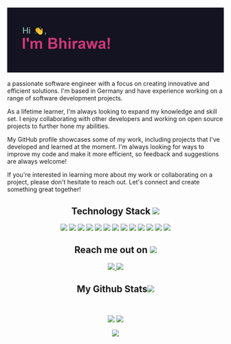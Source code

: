 

<!--
**satriobhirawa/satriobhirawa** is a ✨ _special_ ✨ repository because its `README.md` (this file) appears on your GitHub profile.

Here are some ideas to get you started:

- 🔭 I’m currently working on ...
- 🌱 I’m currently learning ...
- 👯 I’m looking to collaborate on ...
- 🤔 I’m looking for help with ...
- 💬 Ask me about ...
- 📫 How to reach me: ...
- 😄 Pronouns: ...
- ⚡ Fun fact: ...
-->



<p align="center">
 
</p align="center">
<img src="https://github.com/satriobhirawa/satriobhirawa/blob/main/header.png" />

<p>
a passionate software engineer with a focus on creating innovative and efficient solutions. I'm based in Germany and have experience working on a range of software development projects.

As a lifetime learner, I'm always looking to expand my knowledge and skill set. I enjoy collaborating with other developers and working on open source projects to further hone my abilities.

My GitHub profile showcases some of my work, including projects that I've developed and learned at the moment. I'm always looking for ways to improve my code and make it more efficient, so feedback and suggestions are always welcome!

If you're interested in learning more about my work or collaborating on a project, please don't hesitate to reach out. Let's connect and create something great together!
</p>

<h2 align="center">Technology Stack <img src="https://github.com/ritik307/ritik307/blob/main/images/laptop.gif" width="50"></h2>

<p align="center">


<img src="https://img.shields.io/badge/-HTML5-black?style=flat-square&logo=html5"/>
<img src="https://img.shields.io/badge/-CSS3-black?style=flat-square&logo=css3"/>

<img src="https://img.shields.io/badge/-Go-black?style=flat-square&logo=go"/>
<img src="https://img.shields.io/badge/-Java-black?style=flat-square&logo=java"/>
<img src="https://img.shields.io/badge/-Kotlin-black?style=flat-square&logo=kotlin"/>
<img src="https://img.shields.io/badge/-Python-black?style=flat-square&logo=python"/>
<img src="https://img.shields.io/badge/-Typescript-black?style=flat-square&logo=typescript"/>
<img src="https://img.shields.io/badge/-Nodejs-black?style=flat-square&logo=Node.js"/>
<img src="https://img.shields.io/badge/-React-black?style=flat-square&logo=react"/>
<img src="https://img.shields.io/badge/-Angular-black?style=flat-square&logo=angular"/>
<img src="https://img.shields.io/badge/-MongoDB-black?style=flat-square&logo=mongodb"/>
<img src="https://img.shields.io/badge/-MySQL-black?style=flat-square&logo=mysql"/>

<img src="https://img.shields.io/badge/-GitHub-black?style=flat-square&logo=github"/>
</p>

<h2 align="center">Reach me out on <img src="https://media0.giphy.com/media/jqNPzdTTxQfOgOqpO4/source.gif" width="50"></h2>

<p align="center">
<a href="https://www.linkedin.com/in/bhirawa-satrio-nugroho-a7147b177/">
 <img src="https://img.shields.io/badge/-bhirawa-blue?style=flat-square&logo=Linkedin&logoColor=white&link=https://www.linkedin.com/in/bhirawa-satrio-nugroho-a7147b177/"/>
</a>
 <a href="https://twitter.com/ma_japahit">
 <img src="https://img.shields.io/badge/-@ma_japahit-blue?style=flat-square&logo=twitter&logoColor=white&link=https://twitter.com/ma_japahit"/>
</a>
</p>



<h2 align="center">
  My Github Stats<img src="https://media.giphy.com/media/VgCDAzcKvsR6OM0uWg/giphy.gif" width="50">
</h2>
 
<br>

<p align = "center">
  <img  src = "https://github-readme-stats.vercel.app/api?username=satriobhirawa&show_icons=true&count_private=true&theme=radical&line_height=27">
  <img src = "https://github-readme-stats.vercel.app/api/top-langs/?username=satriobhirawa&theme=radical&hide_progress=true&hide=css,html,jupyternotebook">
</p>

<p align = "center">
 <img  src="https://github-readme-streak-stats.herokuapp.com/?user=satriobhirawa&show_icons=true&locale=en&layout=compact&theme=radical&line_height=0" />
</p> 




